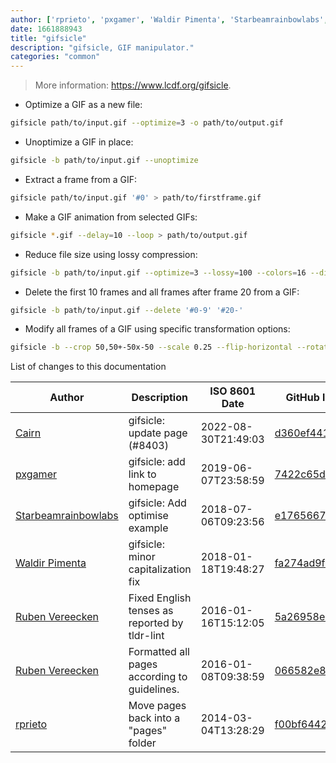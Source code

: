 ```yaml
---
author: ['rprieto', 'pxgamer', 'Waldir Pimenta', 'Starbeamrainbowlabs', 'Cairn', 'Ruben Vereecken']
date: 1661888943
title: "gifsicle"
description: "gifsicle, GIF manipulator."
categories: "common"
---
```

> More information: <https://www.lcdf.org/gifsicle>.

- Optimize a GIF as a new file:

```bash
gifsicle path/to/input.gif --optimize=3 -o path/to/output.gif
```

- Unoptimize a GIF in place:

```bash
gifsicle -b path/to/input.gif --unoptimize
```

- Extract a frame from a GIF:

```bash
gifsicle path/to/input.gif '#0' > path/to/firstframe.gif
```

- Make a GIF animation from selected GIFs:

```bash
gifsicle *.gif --delay=10 --loop > path/to/output.gif
```

- Reduce file size using lossy compression:

```bash
gifsicle -b path/to/input.gif --optimize=3 --lossy=100 --colors=16 --dither
```

- Delete the first 10 frames and all frames after frame 20 from a GIF:

```bash
gifsicle -b path/to/input.gif --delete '#0-9' '#20-'
```

- Modify all frames of a GIF using specific transformation options:

```bash
gifsicle -b --crop 50,50+-50x-50 --scale 0.25 --flip-horizontal --rotate-90 path/to/input.gif
```
List of changes to this documentation


Author | Description | ISO 8601 Date | GitHub link
------|-----|-----|-----
[Cairn](mailto:cairn@pm.me) | gifsicle: update page (#8403) | 2022-08-30T21:49:03 | [d360ef4418f4](https://github.com/tldr-pages/tldr/commit/d360ef4418f46bb1f020364e0751683d89e3a6b3)
[pxgamer](mailto:owzie123@gmail.com) | gifsicle: add link to homepage | 2019-06-07T23:58:59 | [7422c65da9de](https://github.com/tldr-pages/tldr/commit/7422c65da9de955501a0c0f4936ccdaa9158648d)
[Starbeamrainbowlabs](mailto:sbrl@starbeamrainbowlabs.com) | gifsicle: Add optimise example | 2018-07-06T09:23:56 | [e176566748bd](https://github.com/tldr-pages/tldr/commit/e176566748bded6926749c7df34e7debcf04c517)
[Waldir Pimenta](mailto:waldyrious@gmail.com) | gifsicle: minor capitalization fix | 2018-01-18T19:48:27 | [fa274ad9f19e](https://github.com/tldr-pages/tldr/commit/fa274ad9f19e87c0522953dd68f3dae673af2765)
[Ruben Vereecken](mailto:rubenvereecken@gmail.com) | Fixed English tenses as reported by tldr-lint | 2016-01-16T15:12:05 | [5a26958e942c](https://github.com/tldr-pages/tldr/commit/5a26958e942c16ccf9eb1a58bfe4e410b1707e64)
[Ruben Vereecken](mailto:rubenvereecken@gmail.com) | Formatted all pages according to guidelines. | 2016-01-08T09:38:59 | [066582e8eab5](https://github.com/tldr-pages/tldr/commit/066582e8eab57bce9861cc8d379e158d61f1cc95)
[rprieto](mailto:choicesmade@gmail.com) | Move pages back into a "pages" folder | 2014-03-04T13:28:29 | [f00bf64426a7](https://github.com/tldr-pages/tldr/commit/f00bf64426a792ee3aac792f9c0aec3f8b1eaa7d)

